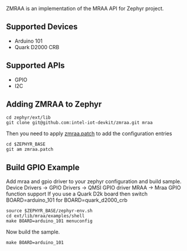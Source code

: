ZMRAA is an implementation of the MRAA API for Zephyr project.

Supported Devices
-----------------
* Arduino 101
* Quark D2000 CRB

Supported APIs
-----------------
* GPIO
* I2C

Adding ZMRAA to Zephyr
----------------------

```
cd zephyr/ext/lib
git clone git@github.com:intel-iot-devkit/zmraa.git mraa
```

Then you need to apply [zmraa.patch](zmraa.patch) to add the configuration entries
```
cd $ZEPHYR_BASE
git am zmraa.patch
```

Build GPIO Example
------------------
Add mraa and gpio driver to your zephyr configuration and build sample.
Device Drivers -> GPIO Drivers -> QMSI GPIO driver
MRAA -> Mraa GPIO function support
If you use a Quark D2k board then switch BOARD=arduino_101 for
BOARD=quark_d2000_crb

```
source $ZEPHYR_BASE/zephyr-env.sh
cd ext/lib/mraa/examples/shell
make BOARD=arduino_101 menuconfig
```

Now build the sample.

```
make BOARD=arduino_101 
```
